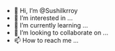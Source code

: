 - 👋 Hi, I’m @Sushilkrroy
- 👀 I’m interested in ...
- 🌱 I’m currently learning ...
- 💞️ I’m looking to collaborate on ...
- 📫 How to reach me ...

<!---
Sushilkrroy/Sushilkrroy is a ✨ special ✨ repository because its `README.md` (this file) appears on your GitHub profile.
You can click the Preview link to take a look at your changes.
--->
